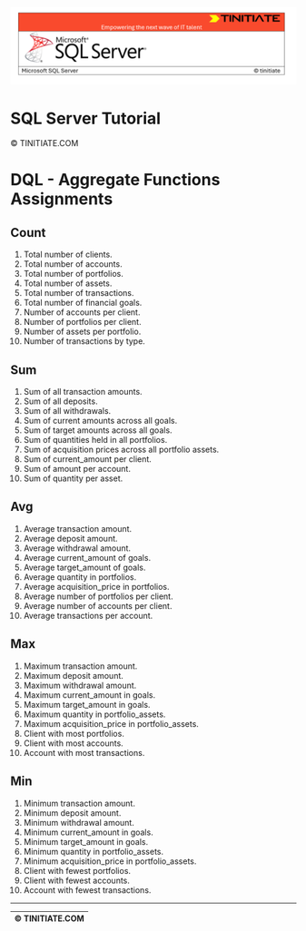 ![SQL Server Tinitiate Image](../../../sqlserver-sql/sqlserver.png)

# SQL Server Tutorial

&copy; TINITIATE.COM

# DQL - Aggregate Functions Assignments

## Count
1. Total number of clients.
2. Total number of accounts.
3. Total number of portfolios.
4. Total number of assets.
5. Total number of transactions.
6. Total number of financial goals.
7. Number of accounts per client.
8. Number of portfolios per client.
9. Number of assets per portfolio.
10. Number of transactions by type.

## Sum
1. Sum of all transaction amounts.
2. Sum of all deposits.
3. Sum of all withdrawals.
4. Sum of current amounts across all goals.
5. Sum of target amounts across all goals.
6. Sum of quantities held in all portfolios.
7. Sum of acquisition prices across all portfolio assets.
8. Sum of current_amount per client.
9. Sum of amount per account.
10. Sum of quantity per asset.

## Avg
1. Average transaction amount.
2. Average deposit amount.
3. Average withdrawal amount.
4. Average current_amount of goals.
5. Average target_amount of goals.
6. Average quantity in portfolios.
7. Average acquisition_price in portfolios.
8. Average number of portfolios per client.
9. Average number of accounts per client.
10. Average transactions per account.

## Max
1. Maximum transaction amount.
2. Maximum deposit amount.
3. Maximum withdrawal amount.
4. Maximum current_amount in goals.
5. Maximum target_amount in goals.
6. Maximum quantity in portfolio_assets.
7. Maximum acquisition_price in portfolio_assets.
8. Client with most portfolios.
9. Client with most accounts.
10. Account with most transactions.

## Min
1. Minimum transaction amount.
2. Minimum deposit amount.
3. Minimum withdrawal amount.
4. Minimum current_amount in goals.
5. Minimum target_amount in goals.
6. Minimum quantity in portfolio_assets.
7. Minimum acquisition_price in portfolio_assets.
8. Client with fewest portfolios.
9. Client with fewest accounts.
10. Account with fewest transactions.

***
| &copy; TINITIATE.COM |
|----------------------|
